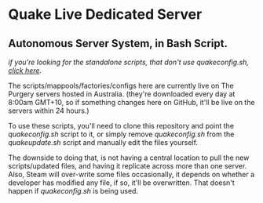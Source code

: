 # Quake Live Dedicated Server

## Autonomous Server System, in Bash Script.

_if you're looking for the standalone scripts, that don't use quakeconfig.sh, [click here](https://github.com/tjone270/QuakeLiveDS_Scripts/releases/tag/v1.0)._

The scripts/mappools/factories/configs here are currently live on The Purgery servers hosted in Australia. (they're downloaded every day at 8:00am GMT+10, so if something changes here on GitHub, it'll be live on the servers within 24 hours.)

To use these scripts, you'll need to clone this repository and point the _quakeconfig.sh_ script to it, or simply remove _quakeconfig.sh_ from the _quakeupdate.sh_ script and manually edit the files yourself. 

The downside to doing that, is not having a central location to pull the new scripts/updated files, and having it replicate across more than one server. Also, Steam will over-write some files occasionally, it depends on whether a developer has modified any file, if so, it'll be overwritten. That doesn't happen if _quakeconfig.sh_ is being used.
